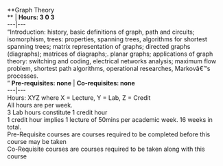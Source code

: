 **Graph Theory  
** | **Hours: 3 0 3**  
---|---  
“Introduction: history, basic definitions of graph, path and circuits; isomorphism, trees: properties, spanning trees, algorithms for shortest spanning trees; matrix representation of graphs; directed graphs (diagraphs); matrices of diagraphs;. planar graphs; applications of graph theory: switching and coding, electrical networks analysis; maximum flow problem, shortest path algorithms, operational researches, Markovâ€™s processes.  
” 
**Pre-requisites: none** | **Co-requisites: none**  
---|---  
Hours: XYZ where X = Lecture, Y = Lab, Z = Credit  
All hours are per week.  
3 Lab hours constitute 1 credit hour  
1 credit hour implies 1 lecture of 50mins per academic week. 16 weeks in total.  
Pre-Requisite courses are courses required to be completed before this course may be taken  
Co-Requisite courses are courses required to be taken along with this course
